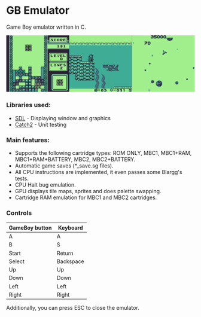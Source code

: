 # GB Emulator
Game Boy emulator written in C.

![screenshots](./README_images/gb_emu_screenshots.png)

### Libraries used:
- [SDL](https://www.libsdl.org/) - Displaying window and graphics
- [Catch2](https://github.com/catchorg/Catch2) - Unit testing

### Main features:
- Supports the following cartridge types: ROM ONLY, MBC1, MBC1+RAM, MBC1+RAM+BATTERY, MBC2, MBC2+BATTERY.
- Automatic game saves (*_save.sg files).
- All CPU instructions are implemented, it even passes some Blargg's tests.
- CPU Halt bug emulation.
- GPU displays tile maps, sprites and does palette swapping.
- Cartridge RAM emulation for MBC1 and MBC2 cartridges.

### Controls
| GameBoy button  | Keyboard   |
| --------------- | ---------- |
| A               | A          |
| B               | S          |
| Start           | Return     |
| Select          | Backspace  |
| Up              | Up         |
| Down            | Down       |
| Left            | Left       |
| Right           | Right      |

Additionally, you can press ESC to close the emulator.

